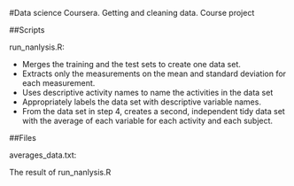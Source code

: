 #Data science Coursera. Getting and cleaning data. Course project

##Scripts

run_nanlysis.R:
 

* Merges the training and the test sets to create one data set.
* Extracts only the measurements on the mean and standard deviation for each measurement. 
* Uses descriptive activity names to name the activities in the data set
* Appropriately labels the data set with descriptive variable names. 
* From the data set in step 4, creates a second, independent tidy data set with the average of each variable for each activity and each subject.


##Files

averages_data.txt:

The result of run_nanlysis.R
